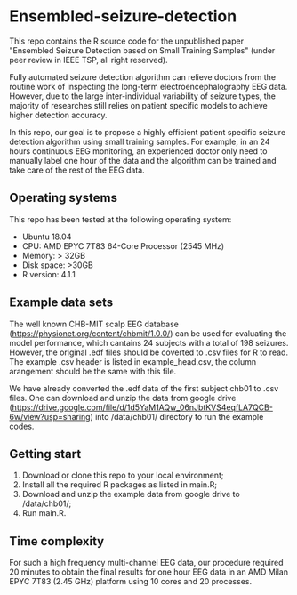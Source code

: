# Ensembled-seizure-detection

This repo contains the R source code for the unpublished paper "Ensembled Seizure Detection based on Small Training Samples" (under peer review in IEEE TSP, all right reserved). 

Fully automated seizure detection algorithm can relieve doctors from the routine work of inspecting the long-term electroencephalography EEG data. However, due to the large inter-individual variability of seizure types, the majority of researches still relies on patient specific models to achieve higher detection accuracy.

In this repo, our goal is to propose a highly efficient patient specific seizure detection algorithm using small training samples. For example, in an 24 hours continuous EEG monitoring, an experienced doctor only need to manually label one hour of the data and the algorithm can be trained and take care of the rest of the EEG data.

## Operating systems

This repo has been tested at the following operating system:

* Ubuntu 18.04
* CPU: AMD EPYC 7T83 64-Core Processor (2545 MHz)
* Memory: > 32GB
* Disk space: >30GB
* R version: 4.1.1

## Example data sets

The well known CHB-MIT scalp EEG database (https://physionet.org/content/chbmit/1.0.0/) can be used for evaluating the model performance, which cantains 24 subjects with a total of 198 seizures. However, the original .edf files should be coverted to .csv files for R to read. The example .csv header is listed in example_head.csv, the column arangement should be the same with this file.

We have already converted the .edf data of the first subject chb01 to .csv files. One can download and unzip the data from google drive (https://drive.google.com/file/d/1d5YaM1AQw_06nJbtKVS4eqfLA7QCB-6w/view?usp=sharing) into /data/chb01/ directory to run the example codes.

## Getting start

1. Download or clone this repo to your local environment;
2. Install all the required R packages as listed in main.R;
3. Download and unzip the example data from google drive to /data/chb01/;
4. Run main.R.

## Time complexity

For such a high frequency multi-channel EEG data, our procedure required 20 minutes to obtain the final results for one hour EEG data in an AMD Milan EPYC 7T83 (2.45 GHz) platform using 10 cores and 20 processes.
